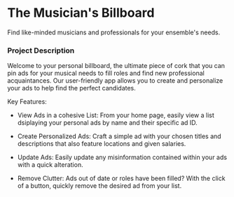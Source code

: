 # The Musician's Billboard 

Find like-minded musicians and professionals for your ensemble's needs.

### Project Description

Welcome to your personal billboard, the ultimate piece of cork that you can pin ads for your musical needs to fill roles and find new professional acquaintances. Our user-friendly app allows you to create and personalize your ads to help find the perfect candidates.

Key Features:

* View Ads in a cohesive List: From your home page, easily view a list dsiplaying your personal ads by name and their specific ad ID.

* Create Personalized Ads: Craft a simple ad with your chosen titles and descriptions that also feature locations and given salaries.

* Update Ads: Easily update any misinformation contained within your ads with a quick alteration.

* Remove Clutter: Ads out of date or roles have been filled? With the click of a button, quickly remove the desired ad from your list.
